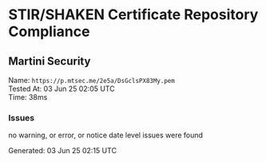 # STIR/SHAKEN Certificate Repository Compliance

## Martini Security

Name: `https://p.mtsec.me/2e5a/DsGclsPX83My.pem`\
Tested At: 03 Jun 25 02:05 UTC\
Time: 38ms

### Issues

no warning, or error, or notice date level issues were found

Generated: 03 Jun 25 02:15 UTC